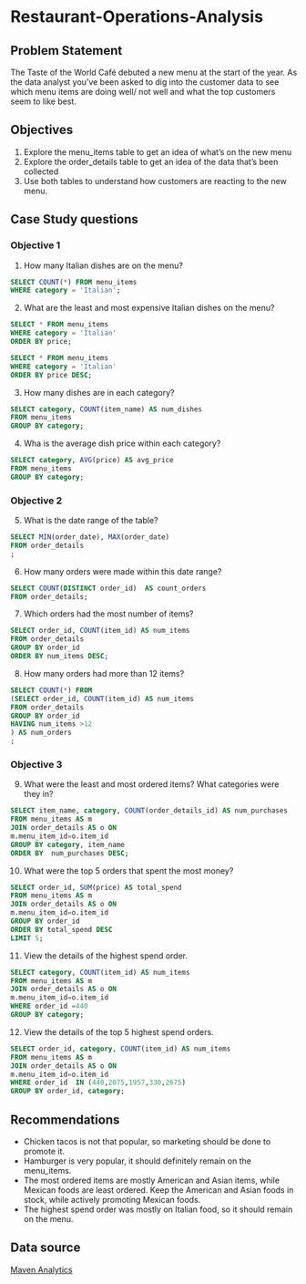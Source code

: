 # Restaurant-Operations-Analysis

## Problem Statement

The Taste of the World Café debuted a new menu at the start of the year. As the data analyst you’ve been asked to dig into the customer data to see which menu items are doing well/ not well and what the top customers seem to like best.

## Objectives

1.	Explore the menu_items table to get an idea of what’s on the new menu
2.	Explore the order_details table to get an idea of the data that’s been collected
3.	Use both tables to understand how customers are reacting to the new menu.

## Case Study questions

### Objective 1

1. How many Italian dishes are on the menu?

```Sql
SELECT COUNT(*) FROM menu_items
WHERE category = 'Italian';
```
2. What are the least and most expensive Italian dishes on the menu?

```sql
SELECT * FROM menu_items
WHERE category = 'Italian'
ORDER BY price;

SELECT * FROM menu_items
WHERE category = 'Italian'
ORDER BY price DESC;
```

3. How many dishes are in each category?

``` sql
SELECT category, COUNT(item_name) AS num_dishes
FROM menu_items
GROUP BY category;
```

4. Wha is the average dish price within each category?

```sql
SELECT category, AVG(price) AS avg_price
FROM menu_items
GROUP BY category;
```

### Objective 2

5. What is the date range of the table?

```sql
SELECT MIN(order_date), MAX(order_date) 
FROM order_details
;
```

6. How many orders were made within this date range?

```sql
SELECT COUNT(DISTINCT order_id)  AS count_orders
FROM order_details; 
```

7. Which orders had the most number of items?

```sql
SELECT order_id, COUNT(item_id) AS num_items
FROM order_details
GROUP BY order_id
ORDER BY num_items DESC;
```

8. How many orders had more than 12 items?

```sql
SELECT COUNT(*) FROM
(SELECT order_id, COUNT(item_id) AS num_items
FROM order_details
GROUP BY order_id
HAVING num_items >12
) AS num_orders
;
```

### Objective 3

9. What were the least and most ordered items? What categories were they in?

 ```sql
SELECT item_name, category, COUNT(order_details_id) AS num_purchases
FROM menu_items AS m
JOIN order_details AS o ON
m.menu_item_id=o.item_id
GROUP BY category, item_name
ORDER BY  num_purchases DESC;
 ```

10. What were the top 5 orders that spent the most money?

```sql
SELECT order_id, SUM(price) AS total_spend
FROM menu_items AS m
JOIN order_details AS o ON
m.menu_item_id=o.item_id
GROUP BY order_id
ORDER BY total_spend DESC
LIMIT 5;
```

11. View the details of the highest spend order.

```sql
SELECT category, COUNT(item_id) AS num_items
FROM menu_items AS m
JOIN order_details AS o ON
m.menu_item_id=o.item_id
WHERE order_id =440
GROUP BY category; 
```

12. View the details of the top 5 highest spend orders.

```sql
SELECT order_id, category, COUNT(item_id) AS num_items
FROM menu_items AS m
JOIN order_details AS o ON
m.menu_item_id=o.item_id
WHERE order_id  IN (440,2075,1957,330,2675)
GROUP BY order_id, category;
```

## Recommendations

- Chicken tacos is not that popular, so marketing should be done to promote it.
- Hamburger is very popular, it should definitely remain on the menu_items.
- The most ordered items are mostly American and Asian items, while Mexican foods are least ordered. Keep the American and Asian foods in  stock, while actively promoting Mexican foods.
- The highest spend order was mostly on Italian food, so it should remain on the menu.

## Data source

[Maven Analytics](https://mavenanalytics.com)














